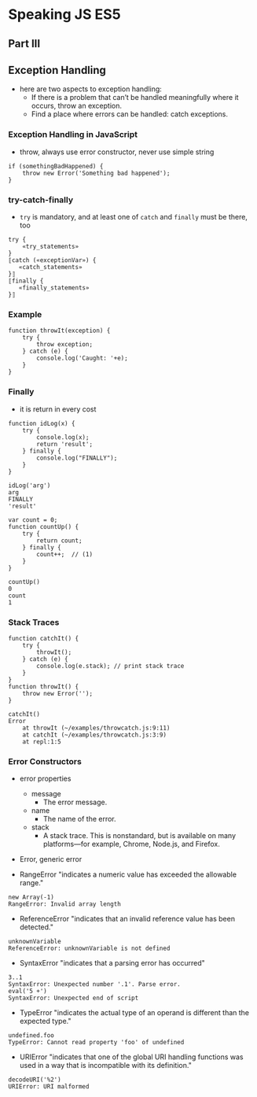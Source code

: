# Speaking JS ES5

## Part III

## Exception Handling
- here are two aspects to exception handling:
    - If there is a problem that can’t be handled meaningfully where it occurs, throw an exception.
    - Find a place where errors can be handled: catch exceptions.



### Exception Handling in JavaScript
- throw, always use error constructor, never use simple string
```
if (somethingBadHappened) {
    throw new Error('Something bad happened');
}
```


### try-catch-finally
- `try` is mandatory, and at least one of `catch` and `finally` must be there, too
```
try {
    «try_statements»
}
⟦catch («exceptionVar») {
   «catch_statements»
}⟧
⟦finally {
   «finally_statements»
}⟧
```


### Example
```
function throwIt(exception) {
    try {
        throw exception;
    } catch (e) {
        console.log('Caught: '+e);
    }
}

```


### Finally
- it is return in every cost
```
function idLog(x) {
    try {
        console.log(x);
        return 'result';
    } finally {
        console.log("FINALLY");
    }
}

idLog('arg')
arg
FINALLY
'result'
```

```
var count = 0;
function countUp() {
    try {
        return count;
    } finally {
        count++;  // (1)
    }
}

countUp()
0
count
1
```


### Stack Traces
```
function catchIt() {
    try {
        throwIt();
    } catch (e) {
        console.log(e.stack); // print stack trace
    }
}
function throwIt() {
    throw new Error('');
}

catchIt()
Error
    at throwIt (~/examples/throwcatch.js:9:11)
    at catchIt (~/examples/throwcatch.js:3:9)
    at repl:1:5

```


### Error Constructors
- error properties
    - message
        - The error message.
    - name
        - The name of the error.
    - stack
        - A stack trace. This is nonstandard, but is available on many platforms—for example, Chrome, Node.js, and Firefox.

- Error, generic error
- RangeError "indicates a numeric value has exceeded the allowable range."
```
new Array(-1)
RangeError: Invalid array length
```

- ReferenceError "indicates that an invalid reference value has been detected."
```
unknownVariable
ReferenceError: unknownVariable is not defined
```

- SyntaxError "indicates that a parsing error has occurred"
```
3..1
SyntaxError: Unexpected number '.1'. Parse error.
eval('5 +')
SyntaxError: Unexpected end of script
```

- TypeError "indicates the actual type of an operand is different than the expected type."
```
undefined.foo
TypeError: Cannot read property 'foo' of undefined
```

- URIError "indicates that one of the global URI handling functions was used in a way that is incompatible with its definition."
```
decodeURI('%2')
URIError: URI malformed
```
